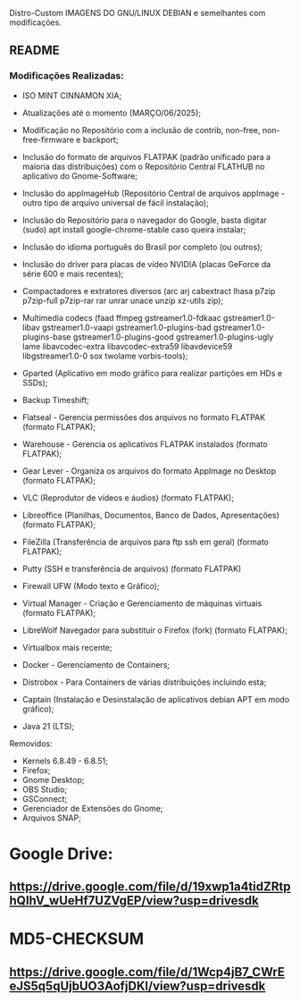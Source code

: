 Distro-Custom
IMAGENS DO GNU/LINUX DEBIAN e semelhantes com modificações. 
## README
### Modificações Realizadas:
- ISO MINT CINNAMON XIA;
- Atualizações até o momento (MARÇO/06/2025);
- Modificação no Repositório com a inclusão de contrib, non-free, non-free-firmware e backport;
- Inclusão do formato de arquivos FLATPAK (padrão unificado para a maioria das distribuições) com o Repositório Central FLATHUB no aplicativo do Gnome-Software;
- Inclusão do appImageHub (Repositório Central de arquivos appImage - outro tipo de arquivo universal de fácil instalação);
- Inclusão do Repositório para o navegador do Google, basta digitar (sudo) apt install google-chrome-stable caso queira instalar;
- Inclusão do idioma português do Brasil por completo (ou outros);
- Inclusão do driver para placas de vídeo NVIDIA (placas GeForce da série 600 e mais recentes);
- Compactadores e extratores diversos
    (arc arj cabextract lhasa p7zip p7zip-full p7zip-rar rar unrar unace unzip xz-utils zip);
- Multimedia codecs
    (faad ffmpeg gstreamer1.0-fdkaac gstreamer1.0-libav gstreamer1.0-vaapi gstreamer1.0-plugins-bad
    gstreamer1.0-plugins-base gstreamer1.0-plugins-good gstreamer1.0-plugins-ugly lame libavcodec-extra
    libavcodec-extra59 libavdevice59 libgstreamer1.0-0 sox twolame vorbis-tools);
- Gparted (Aplicativo em modo gráfico para realizar partições em HDs e SSDs);
- Backup Timeshift;
- Flatseal - Gerencia permissões dos arquivos no formato FLATPAK (formato FLATPAK);
- Warehouse - Gerencia os aplicativos FLATPAK instalados (formato FLATPAK);
- Gear Lever - Organiza os arquivos do formato AppImage no Desktop (formato FLATPAK);
- VLC (Reprodutor de vídeos e áudios) (formato FLATPAK);
- Libreoffice (Planilhas, Documentos, Banco de Dados, Apresentações) (formato FLATPAK);
- FileZilla (Transferência de arquivos para ftp ssh em geral) (formato FLATPAK);
- Putty (SSH e transferência de arquivos) (formato FLATPAK)
- Firewall UFW (Modo texto e Gráfico);
- Virtual Manager - Criação e Gerenciamento de máquinas virtuais (formato FLATPAK);

- LibreWolf Navegador para substituir o Firefox (fork) (formato FLATPAK);

- Virtualbox mais recente;
- Docker - Gerenciamento de Containers;
- Distrobox - Para Containers de várias distribuições incluindo esta;
- Captain (Instalação e Desinstalação de aplicativos debian APT em modo gráfico);
- Java 21 (LTS);

Removidos:
- Kernels 6.8.49 - 6.8.51;
- Firefox;
- Gnome Desktop;
- OBS Studio;
- GSConnect;
- Gerenciador de Extensões do Gnome;
- Arquivos SNAP;
  
# Google Drive:

## https://drive.google.com/file/d/19xwp1a4tidZRtphQIhV_wUeHf7UZVgEP/view?usp=drivesdk

# MD5-CHECKSUM

## https://drive.google.com/file/d/1Wcp4jB7_CWrEeJS5q5qUjbUO3AofjDKl/view?usp=drivesdk
